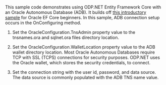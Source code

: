 This sample code demonstrates using ODP.NET Entity Framework Core with an Oracle Autonomous Database (ADB). It builds off [this introductory sample](https://github.com/oracle/dotnet-db-samples/blob/master/samples/ef-core/get-started/) for Oracle EF Core beginners. In this sample, ADB connection setup occurs in the OnConfiguring method. 

1. Set the OracleConfiguration.TnsAdmin property value to the tnsnames.ora and sqlnet.ora files directory location. 

2. Set the OracleConfiguration.WalletLocation property value to the ADB wallet directory location. Most Oracle Autonomous Databases require TCP with SSL (TCPS) connections for security purposes. ODP.NET uses the Oracle wallet, which stores the security credentials, to connect.

3. Set the connection string with the user id, password, and data source. The data source is commonly populated with the ADB TNS name value.
